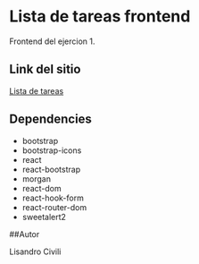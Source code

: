 # Lista de tareas frontend

Frontend del ejercion 1.

## Link del sitio

[Lista de tareas](https://to-do-rolling.netlify.app/mistareas)

## Dependencies
+ bootstrap
+ bootstrap-icons
+ react
+ react-bootstrap
+ morgan
+ react-dom
+ react-hook-form
+ react-router-dom
+ sweetalert2

##Autor

Lisandro Civili
